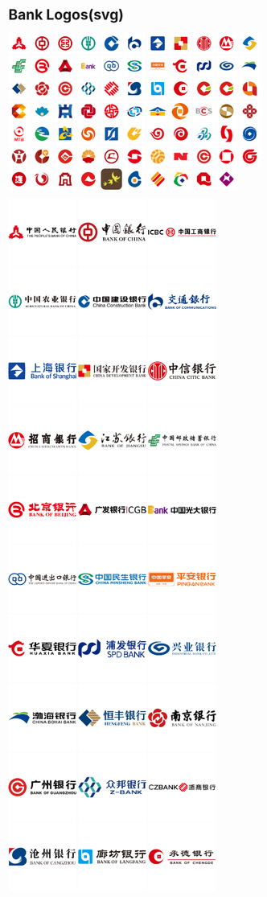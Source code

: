 Bank Logos(svg)
===

<a href="http://www.pbc.gov.cn"> <img src="./logos/pbc-rect.svg" width="42px" alt="中国人民银行"/></a>
<a href="https://www.boc.cn"> <img src="./logos/boc-rect.svg" width="42px" alt="中国银行"/></a>
<a href="http://www.icbc.com.cn/icbc"> <img src="./logos/icbc-rect.svg" width="42px" alt="中国工商银行"/></a>
<a href="https://www.abchina.com"> <img src="./logos/abchina-rect.svg" width="42px" alt="中国农业银行"/></a>
<a href="http://www.ccb.com"> <img src="./logos/ccb-rect.svg" width="42px" alt="中国建设银行"/></a>
<a href="http://www.bankcomm.com"> <img src="./logos/bankcomm-rect.svg" width="42px" alt="交通银行"/></a>
<a href="https://www.bosc.cn"> <img src="./logos/bosc-rect.svg" width="42px" alt="上海银行"/></a>
<a href="http://www.cdb.com.cn"> <img src="./logos/cdb-rect.svg" width="42px" alt="国家开发银行"/></a>
<a href="https://www.citicbank.com"> <img src="./logos/citicbank-rect.svg" width="42px" alt="中信银行"/></a>
<a href="https://www.cmbchina.com"> <img src="./logos/cmbchina-rect.svg" width="42px" alt="招商银行"/></a>
<a href="http://www.jsbchina.cn"> <img src="./logos/jsbchina-rect.svg" width="42px" alt="江苏银行"/></a>
<a href="https://www.psbc.com/cn"> <img src="./logos/psbc-rect.svg" width="42px" alt="中国邮政储蓄银行"/></a>
<a href="http://www.bankofbeijing.com.cn"> <img src="./logos/bankofbeijing-rect.svg" width="42px" alt="北京银行"/></a>
<a href="http://www.cgbchina.com.cn"> <img src="./logos/cgbchina-rect.svg" width="42px" alt="广发银行"/></a>
<a href="http://www.cebbank.com"> <img src="./logos/cebbank-rect.svg" width="42px" alt="中国光大银行"/></a>
<a href="http://www.eximbank.gov.cn"> <img src="./logos/eximbank-rect.svg" width="42px" alt="中国进出口银行"/></a>
<a href="https://www.cmbc.com.cn"> <img src="./logos/cmbc-rect.svg" width="42px" alt="中国民生银行"/></a>
<a href="https://bank.pingan.com"> <img src="./logos/pingan-rect.svg" width="42px" alt="平安银行"/></a>
<a href="https://www.hxb.com.cn"> <img src="./logos/hxb-rect.svg" width="42px" alt="华夏银行"/></a>
<a href="https://www.spdb.com.cn"> <img src="./logos/spdb-rect.svg" width="42px" alt="浦发银行"/></a>
<a href="https://www.cib.com.cn"> <img src="./logos/cib-rect.svg" width="42px" alt="兴业银行"/></a>
<a href="http://www.cbhb.com.cn"> <img src="./logos/cbhb-rect.svg" width="42px" alt="渤海银行"/></a>
<a href="https://www.hfbank.com.cn"> <img src="./logos/hfbank-rect.svg" width="42px" alt="恒丰银行"/></a>
<a href="https://www.njcb.com.cn"> <img src="./logos/njcb-rect.svg" width="42px" alt="南京银行"/></a>
<a href="http://www.gzcb.com.cn"> <img src="./logos/gzcb-rect.svg" width="42px" alt="广州银行"/></a>
<a href="https://z-bank.com"> <img src="./logos/z-bank-rect.svg" width="42px" alt="武汉众邦银行"/></a>
<a href="http://www.czbank.com"> <img src="./logos/czbank-rect.svg" width="42px" alt="浙商银行"/></a>
<a href="https://www.bankcz.com"> <img src="./logos/bankcz-rect.svg" width="42px" alt="沧州银行"/></a>
<a href="https://www.lccb.com.cn"> <img src="./logos/lccb-rect.svg" width="42px" alt="廊坊银行"/></a>
<a href="http://www.chengdebank.com"> <img src="./logos/chengdebank-rect.svg" width="42px" alt="承德银行"/></a>
<a href="http://www.scnhh.com"> <img src="./logos/scnhh-rect.svg" width="42px" alt="安徽舒城农村商业银行"/></a>
<a href="http://www.scnhh.com"> <img src="./logos/scnhh-rect.svg" width="42px" alt="安顺市商业银行"/></a>
<a href="http://www.bankofas.com"> <img src="./logos/bankofas-rect.svg" width="42px" alt="鞍山银行"/></a>
<a href="http://www.zgbank.com.cn"> <img src="./logos/zgbank-rect.svg" width="42px" alt="自贡银行"/></a>
<a href="http://www.zhnsb.com.cn"> <img src="./logos/zhnsb-rect.svg" width="42px" alt="珠海农商银行"/></a>
<a href="http://www.zybank.com.cn"> <img src="./logos/zybank-rect.svg" width="42px" alt="中原银行"/></a>
<a href="http://www.zsebank.com"> <img src="./logos/zsebank-rect.svg" width="42px" alt="中山农商"/></a>
<a href="https://www.china-cba.net"> <img src="./logos/china-cba-rect.svg" width="42px" alt="中国银行业协会"/></a>
<a href="http://www.norincogroup.com.cn"> <img src="./logos/norincogroup-rect.svg" width="42px" alt="中国银行业协会"/></a>
<a href="http://www.sgb.cn"> <img src="./logos/sgb-rect.svg" width="42px" alt="中德住房储蓄银行"/></a>
<a href="http://www.zzbank.cn"> <img src="./logos/zzbank-rect.svg" width="42px" alt="郑州银行"/></a>
<a href="http://www.cscb.cn"> <img src="./logos/cscb-rect.svg" width="42px" alt="长沙银行"/></a>
<a href="https://www.megabank.com.tw"> <img src="./logos/megabank-rect.svg" width="42px" alt="兆丰国际商业银行"/></a>
<a href="https://www.czcb.com.cn"> <img src="./logos/czcb-rect.svg" width="42px" alt="浙江稠州商业银行"/></a>
<a href="https://www.mintaibank.com"> <img src="./logos/mintaibank-rect.svg" width="42px" alt="浙江民泰商行"/></a>
<a href="http://www.zj96596.com"> <img src="./logos/zj96596-rect.svg" width="42px" alt="浙江农村信用社联合社"/></a>
<a href="http://www.xmbankonline.com"> <img src="./logos/xmbankonline-rect.svg" width="42px" alt="浙江农村信用社联合社"/></a>
<a href="http://www.trcbank.com.cn"> <img src="./logos/trcbank-rect.svg" width="42px" alt="天津农商"/></a>
<a href="https://www.bankoftianjin.com"> <img src="./logos/bankoftianjin-rect.svg" width="42px" alt="天津农商"/></a>
<a href="http://www.wzcb.com.cn"> <img src="./logos/wzcb-rect.svg" width="42px" alt="温州银行"/></a>
<a href="http://www.bankwf.com"> <img src="./logos/bankwf-rect.svg" width="42px" alt="潍坊银行"/></a>
<a href="http://www.wrcb.com.cn"> <img src="./logos/wrcb-rect.svg" width="42px" alt="无锡农商"/></a>
<a href="http://www.jx-bank.com"> <img src="./logos/jx-bank-rect.svg" width="42px" alt="江西银行"/></a>
<a href="https://www.jinzhoubank.com"> <img src="./logos/jinzhoubank-rect.svg" width="42px" alt="锦州银行"/></a>
<a href="https://www.lzbank.com"> <img src="./logos/lzbank-rect.svg" width="42px" alt="兰州银行"/></a>
<a href="https://www.lzccb.cn"> <img src="./logos/lzccb-rect.svg" width="42px" alt="泸州银行"/></a>
<a href="https://www.lsbankchina.com"> <img src="./logos/lsbankchina-rect.svg" width="42px" alt="莱商银行"/></a>
<a href="http://www.lsccb.com"> <img src="./logos/lsccb-rect.svg" width="42px" alt="乐山市商业银行"/></a>
<a href="http://www.klb.cn"> <img src="./logos/klb-rect.svg" width="42px" alt="昆仑银行"/></a>
<a href="http://www.ksrcb.cn"> <img src="./logos/ksrcb-rect.svg" width="42px" alt="昆山农商"/></a>
<a href="https://www.jjccb.com"> <img src="./logos/jjccb-rect.svg" width="42px" alt="九江银行"/></a>
<a href="http://www.nbcb.com.cn"> <img src="./logos/nbcb-rect.svg" width="42px" alt="宁波银行"/></a>
<a href="http://www.bankofnx.com.cn"> <img src="./logos/bankofnx-rect.svg" width="42px" alt="宁夏银行"/></a>
<a href="http://www.gzcb.com.cn"> <img src="./logos/gzcb-rect.svg" width="42px" alt="广州银行"/></a>
<a href="https://www.bankgy.cn"> <img src="./logos/bankgy-rect.svg" width="42px" alt="贵阳银行"/></a>
<a href="https://www.bgzchina.com"> <img src="./logos/bgzchina-rect.svg" width="42px" alt="贵州银行"/></a>
<a href="http://www.bankofdl.com"> <img src="./logos/bankofdl-rect.svg" width="42px" alt="大连银行"/></a>
<a href="https://www.bjrcb.com"> <img src="./logos/bjrcb-rect.svg" width="42px" alt="北京农商银行"/></a>
<a href="http://www.bd-bank.com.cn"> <img src="./logos/bd-bank-rect.svg" width="42px" alt="保定银行"/></a>
<a href="https://www.cqrcb.com"> <img src="./logos/cqrcb-rect.svg" width="42px" alt="重庆农商"/></a>
<a href="http://www.csrcbank.com"> <img src="./logos/csrcbank-rect.svg" width="42px" alt="常熟农商"/></a>
<a href="http://www.cycb.com/"> <img src="./logos/cycb-rect.svg" width="42px" alt="朝阳银行"/></a>
<a href="https://www.bocd.com.cn"> <img src="./logos/bocd-rect.svg" width="42px" alt="成都银行"/></a>
<a href="http://www.cqcbank.com"> <img src="./logos/cqcbank-rect.svg" width="42px" alt="重庆银行"/></a>
<a href="http://www.qdccb.com/"> <img src="./logos/qdccb-rect.svg" width="42px" alt="青岛银行"/></a>
<a href="http://www.bankqh.com/"> <img src="./logos/bankqh-rect.svg" width="42px" alt="青海银行"/></a>


<a href="http://www.pbc.gov.cn"> <img src="./logos/pbc.svg" width="135px" alt="中国人民银行"/></a>
<a href="https://www.boc.cn"> <img src="./logos/boc.svg" width="135px" alt="中国银行"/></a>
<a href="http://www.icbc.com.cn/icbc"> <img src="./logos/icbc.svg" width="135px" alt="中国工商银行"/></a>
<a href="https://www.abchina.com"> <img src="./logos/abchina.svg" width="135px" alt="中国农业银行"/></a>
<a href="http://www.ccb.com"> <img src="./logos/ccb.svg" width="135px" alt="中国建设银行"/></a>
<a href="http://www.bankcomm.com"> <img src="./logos/bankcomm.svg" width="135px" alt="交通银行"/></a>
<a href="https://www.bosc.cn"> <img src="./logos/bosc.svg" width="135px" alt="上海银行"/></a>
<a href="http://www.cdb.com.cn"> <img src="./logos/cdb.svg" width="135px" alt="国家开发银行"/></a>
<a href="https://www.citicbank.com"> <img src="./logos/citicbank.svg" width="135px" alt="中信银行"/></a>
<a href="https://www.cmbchina.com"> <img src="./logos/cmbchina.svg" width="135px" alt="招商银行"/></a>
<a href="http://www.jsbchina.cn"> <img src="./logos/jsbchina.svg" width="135px" alt="江苏银行"/></a>
<a href="https://www.psbc.com/cn"> <img src="./logos/psbc.svg" width="135px" alt="中国邮政储蓄银行"/></a>
<a href="http://www.bankofbeijing.com.cn"> <img src="./logos/bankofbeijing.svg" width="135px" alt="北京银行"/></a>
<a href="http://www.cgbchina.com.cn"> <img src="./logos/cgbchina.svg" width="135px" alt="广发银行"/></a>
<a href="http://www.cebbank.com"> <img src="./logos/cebbank.svg" width="135px" alt="中国光大银行"/></a>
<a href="http://www.eximbank.gov.cn"> <img src="./logos/eximbank.svg" width="135px" alt="中国进出口银行"/></a>
<a href="https://www.cmbc.com.cn"> <img src="./logos/cmbc.svg" width="135px" alt="中国民生银行"/></a>
<a href="https://bank.pingan.com"> <img src="./logos/pingan.svg" width="135px" alt="平安银行"/></a>
<a href="https://www.hxb.com.cn"> <img src="./logos/hxb.svg" width="135px" alt="华夏银行"/></a>
<a href="https://www.spdb.com.cn"> <img src="./logos/spdb.svg" width="135px" alt="浦发银行"/></a>
<a href="https://www.cib.com.cn"> <img src="./logos/cib.svg" width="135px" alt="兴业银行"/></a>
<a href="http://www.cbhb.com.cn"> <img src="./logos/cbhb.svg" width="135px" alt="渤海银行"/></a>
<a href="https://www.hfbank.com.cn"> <img src="./logos/hfbank.svg" width="135px" alt="恒丰银行"/></a>
<a href="https://www.njcb.com.cn"> <img src="./logos/njcb.svg" width="135px" alt="南京银行"/></a>
<a href="http://www.gzcb.com.cn"> <img src="./logos/gzcb.svg" width="135px" alt="广州银行"/></a>
<a href="https://z-bank.com"> <img src="./logos/z-bank.svg" width="135px" alt="武汉众邦银行"/></a>
<a href="http://www.czbank.com"> <img src="./logos/czbank.svg" width="135px" alt="浙商银行"/></a>
<a href="https://www.bankcz.com"> <img src="./logos/bankcz.svg" width="135px" alt="沧州银行"/></a>
<a href="https://www.lccb.com.cn"> <img src="./logos/lccb.svg" width="135px" alt="廊坊银行"/></a>
<a href="http://www.chengdebank.com"> <img src="./logos/chengdebank.svg" width="135px" alt="承德银行"/></a>
